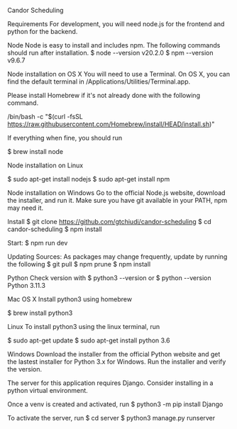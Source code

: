 Candor Scheduling

Requirements
For development, you will need node.js for the frontend and python for the backend.

Node
Node is easy to install and includes npm. The following commands should run after installation.
$ node --version
v20.2.0
$ npm --version
v9.6.7

Node installation on OS X
You will need to use a Terminal. On OS X, you can find the default terminal in /Applications/Utilities/Terminal.app.

Please install Homebrew if it's not already done with the following command.

/bin/bash -c "$(curl -fsSL https://raw.githubusercontent.com/Homebrew/install/HEAD/install.sh)"

If everything when fine, you should run

$ brew install node

Node installation on Linux

$ sudo apt-get install nodejs
$ sudo apt-get install npm

Node installation on Windows
Go to the official Node.js website, download the installer, and run it. Make sure you have git available in your PATH, npm may need it.

Install
$ git clone https://github.com/gtchiudi/candor-scheduling
$ cd candor-scheduling
$ npm install

Start:
$ npm run dev

Updating Sources:
As packages may change frequently, update by running the following
$ git pull
$ npm prune
$ npm install

Python
Check version with
$ python3 --version or $ python --version
Python 3.11.3

Mac OS X
Install python3 using homebrew

$ brew install python3

Linux
To install python3 using the linux terminal, run

$ sudo apt-get update
$ sudo apt-get install python 3.6

Windows
Download the installer from the official Python website and get the lastest installer for Python 3.x for Windows. Run the installer and verify the version.

The server for this application requires Django. Consider installing in a python virtual environment.

Once a venv is created and activated, run
$ python3 -m pip install Django

To activate the server, run
$ cd server
$ python3 manage.py runserver
